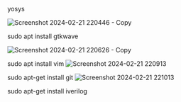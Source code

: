 yosys

![Screenshot 2024-02-21 220446 - Copy](https://github.com/chethanrao255/chethan/assets/160584527/d7064905-ad50-44d1-a5e2-e976224dfdae)








sudo apt install gtkwave

![Screenshot 2024-02-21 220626 - Copy](https://github.com/chethanrao255/chethan/assets/160584527/64500316-e996-4f52-90dc-1a6bbd2dfeb6)




sudo apt install vim
![Screenshot 2024-02-21 220913](https://github.com/chethanrao255/chethan/assets/160584527/a0973ecc-4cb2-42bf-a734-e46302d2db65)


sudo apt-get install git
![Screenshot 2024-02-21 221013](https://github.com/chethanrao255/chethan/assets/160584527/661371a9-ed8f-4db7-b1a9-09833b1d389c)











sudo apt-get install iverilog



